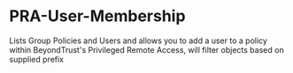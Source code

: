 # PRA-User-Membership
Lists Group Policies and Users and allows you to add a user to a policy within BeyondTrust's Privileged Remote Access, will filter objects based on supplied prefix
